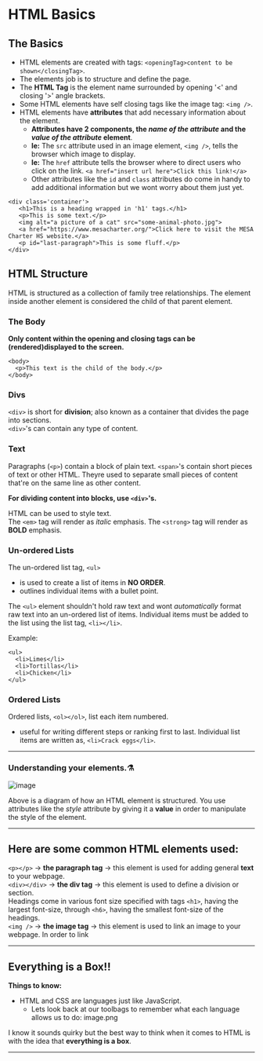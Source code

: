 # HTML Basics

## The Basics

- HTML elements are created with tags: `<openingTag>content to be shown</closingTag>`.
- The elements job is to structure and define the page.
- The **HTML Tag** is the element name surrounded by opening '<' and closing '>' angle brackets.
- Some HTML elements have self closing tags like the image tag: `<img />`.
- HTML elements have **attributes** that add necessary information about the element.
  - **Attributes have 2 components, the _name of the attribute_ and the _value of the attribute_ element**.
  - **Ie:** The `src` attribute used in an image element, `<img />`, tells the browser which image to display.
  - **Ie:** The `href` attribute tells the browser where to direct users who click on the link. `<a href="insert url here">Click this link!</a>`
  - Other attributes like the `id` and `class` attributes do come in handy to add additional information but we wont worry about them just yet.

```
<div class='container'>
   <h1>This is a heading wrapped in 'h1' tags.</h1>
   <p>This is some text.</p>
   <img alt="a picture of a cat" src="some-animal-photo.jpg">
   <a href="https://www.mesacharter.org/">Click here to visit the MESA Charter HS website.</a>
   <p id="last-paragraph">This is some fluff.</p>
</div>
```

## HTML Structure

HTML is structured as a collection of family tree relationships. The element inside another element is considered the child of that parent element.

### The Body

**Only content within the opening and closing <body> tags can be (rendered)displayed to the screen.**

```
<body>
  <p>This text is the child of the body.</p>
</body>
```

### Divs

`<div>` is short for **division**; also known as a container that divides the page into sections.
<br> `<div>`'s can contain any type of content.

### Text

Paragraphs (`<p>`) contain a block of plain text.
`<span>`'s contain short pieces of text or other HTML. Theyre used to separate small pieces of content that're on the same line as other content.

**For dividing content into blocks, use `<div>`'s.**

HTML can be used to style text.
<br> The `<em>` tag will render as _italic_ emphasis.
The `<strong>` tag will render as **BOLD** emphasis.

### Un-ordered Lists

The un-ordered list tag, `<ul>`

- is used to create a list of items in **NO ORDER**.
- outlines individual items with a bullet point.

The `<ul>` element shouldn't hold raw text and wont _automatically_ format raw text into an un-ordered list of items.
Individual items must be added to the list using the list tag, `<li></li>`.

Example:

```
<ul>
  <li>Limes</li>
  <li>Tortillas</li>
  <li>Chicken</li>
</ul>
```

### Ordered Lists

Ordered lists, `<ol></ol>`, list each item numbered.

- useful for writing different steps or ranking first to last.
  Individual list items are written as, `<li>Crack eggs</li>`.

---

### Understanding your elements.⚗️

![image](https://github.com/AGENTno6/mesa_ffg_work_folder/assets/114108199/0bf266fe-71ea-426a-9f55-9a5e92a21923)

Above is a diagram of how an HTML element is structured. You use attributes like the _style_ attribute by giving it a **value** in order to manipulate the style of the element.

---

## Here are some common HTML elements used:

`<p></p>` -> **the paragraph tag** -> this element is used for adding general **text** to your webpage.<br>
`<div></div>` -> **the div tag** -> this element is used to define a division or section.
<br> Headings come in various font size specified with tags `<h1>`, having the largest font-size, through `<h6>`, having the smallest font-size of the headings.
<br> `<img />` -> **the image tag** -> this element is used to link an image to your webpage. In order to link

---

## Everything is a Box!!

**Things to know:**

- HTML and CSS are languages just like JavaScript.
  - Lets look back at our toolbags to remember what each language allows us to do:
    image.png

I know it sounds quirky but the best way to think when it comes to HTML is with the idea that **everything is a box**.

---

